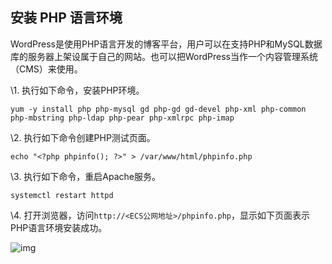 ## 安装 PHP 语言环境

WordPress是使用PHP语言开发的博客平台，用户可以在支持PHP和MySQL数据库的服务器上架设属于自己的网站。也可以把WordPress当作一个内容管理系统（CMS）来使用。

\1.  执行如下命令，安装PHP环境。

```
yum -y install php php-mysql gd php-gd gd-devel php-xml php-common php-mbstring php-ldap php-pear php-xmlrpc php-imap
```

\2.  执行如下命令创建PHP测试页面。

```
echo "<?php phpinfo(); ?>" > /var/www/html/phpinfo.php
```

\3.  执行如下命令，重启Apache服务。

```
systemctl restart httpd
```

\4.  打开浏览器，访问`http://<ECS公网地址>/phpinfo.php`，显示如下页面表示PHP语言环境安装成功。

![img](https://img.alicdn.com/tfs/TB1oCVpaepyVu4jSZFhXXbBpVXa-601-840.png)